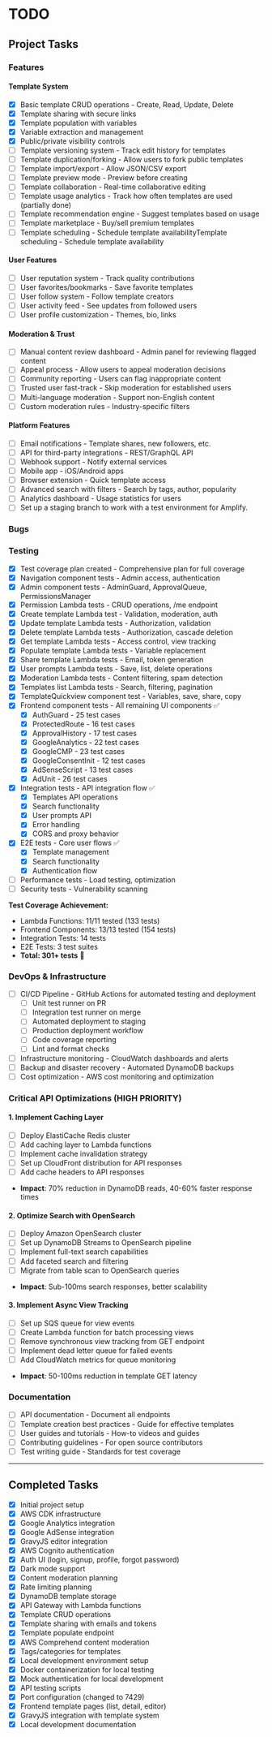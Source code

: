 # TODO

## Project Tasks

### Features

#### Template System

- [x] Basic template CRUD operations - Create, Read, Update, Delete
- [x] Template sharing with secure links
- [x] Template population with variables
- [x] Variable extraction and management
- [x] Public/private visibility controls
- [ ] Template versioning system - Track edit history for templates
- [ ] Template duplication/forking - Allow users to fork public templates
- [ ] Template import/export - Allow JSON/CSV export
- [ ] Template preview mode - Preview before creating
- [ ] Template collaboration - Real-time collaborative editing
- [ ] Template usage analytics - Track how often templates are used (partially done)
- [ ] Template recommendation engine - Suggest templates based on usage
- [ ] Template marketplace - Buy/sell premium templates
- [ ] Template scheduling - Schedule template availabilityTemplate scheduling - Schedule template availability

#### User Features

- [ ] User reputation system - Track quality contributions
- [ ] User favorites/bookmarks - Save favorite templates
- [ ] User follow system - Follow template creators
- [ ] User activity feed - See updates from followed users
- [ ] User profile customization - Themes, bio, links

#### Moderation & Trust

- [ ] Manual content review dashboard - Admin panel for reviewing flagged content
- [ ] Appeal process - Allow users to appeal moderation decisions
- [ ] Community reporting - Users can flag inappropriate content
- [ ] Trusted user fast-track - Skip moderation for established users
- [ ] Multi-language moderation - Support non-English content
- [ ] Custom moderation rules - Industry-specific filters

#### Platform Features

- [ ] Email notifications - Template shares, new followers, etc.
- [ ] API for third-party integrations - REST/GraphQL API
- [ ] Webhook support - Notify external services
- [ ] Mobile app - iOS/Android apps
- [ ] Browser extension - Quick template access
- [ ] Advanced search with filters - Search by tags, author, popularity
- [ ] Analytics dashboard - Usage statistics for users
- [ ] Set up a staging branch to work with a test environment for Amplify.

### Bugs

<!-- Add bug fixes here -->

### Testing

- [x] Test coverage plan created - Comprehensive plan for full coverage
- [x] Navigation component tests - Admin access, authentication
- [x] Admin component tests - AdminGuard, ApprovalQueue, PermissionsManager
- [x] Permission Lambda tests - CRUD operations, /me endpoint
- [x] Create template Lambda test - Validation, moderation, auth
- [x] Update template Lambda tests - Authorization, validation
- [x] Delete template Lambda tests - Authorization, cascade deletion
- [x] Get template Lambda tests - Access control, view tracking
- [x] Populate template Lambda tests - Variable replacement
- [x] Share template Lambda tests - Email, token generation
- [x] User prompts Lambda tests - Save, list, delete operations
- [x] Moderation Lambda tests - Content filtering, spam detection
- [x] Templates list Lambda tests - Search, filtering, pagination
- [x] TemplateQuickview component test - Variables, save, share, copy
- [x] Frontend component tests - All remaining UI components ✅
  - [x] AuthGuard - 25 test cases
  - [x] ProtectedRoute - 16 test cases
  - [x] ApprovalHistory - 17 test cases
  - [x] GoogleAnalytics - 22 test cases
  - [x] GoogleCMP - 23 test cases
  - [x] GoogleConsentInit - 12 test cases
  - [x] AdSenseScript - 13 test cases
  - [x] AdUnit - 26 test cases
- [x] Integration tests - API integration flow ✅
  - [x] Templates API operations
  - [x] Search functionality
  - [x] User prompts API
  - [x] Error handling
  - [x] CORS and proxy behavior
- [x] E2E tests - Core user flows ✅
  - [x] Template management
  - [x] Search functionality
  - [x] Authentication flow
- [ ] Performance tests - Load testing, optimization
- [ ] Security tests - Vulnerability scanning

**Test Coverage Achievement:**

- Lambda Functions: 11/11 tested (133 tests)
- Frontend Components: 13/13 tested (154 tests)
- Integration Tests: 14 tests
- E2E Tests: 3 test suites
- **Total: 301+ tests** 🎉

### DevOps & Infrastructure

- [ ] CI/CD Pipeline - GitHub Actions for automated testing and deployment
  - [ ] Unit test runner on PR
  - [ ] Integration test runner on merge
  - [ ] Automated deployment to staging
  - [ ] Production deployment workflow
  - [ ] Code coverage reporting
  - [ ] Lint and format checks
- [ ] Infrastructure monitoring - CloudWatch dashboards and alerts
- [ ] Backup and disaster recovery - Automated DynamoDB backups
- [ ] Cost optimization - AWS cost monitoring and optimization

### Critical API Optimizations (HIGH PRIORITY)

#### 1. Implement Caching Layer

- [ ] Deploy ElastiCache Redis cluster
- [ ] Add caching layer to Lambda functions
- [ ] Implement cache invalidation strategy
- [ ] Set up CloudFront distribution for API responses
- [ ] Add cache headers to API responses
- **Impact**: 70% reduction in DynamoDB reads, 40-60% faster response times

#### 2. Optimize Search with OpenSearch

- [ ] Deploy Amazon OpenSearch cluster
- [ ] Set up DynamoDB Streams to OpenSearch pipeline
- [ ] Implement full-text search capabilities
- [ ] Add faceted search and filtering
- [ ] Migrate from table scan to OpenSearch queries
- **Impact**: Sub-100ms search responses, better scalability

#### 3. Implement Async View Tracking

- [ ] Set up SQS queue for view events
- [ ] Create Lambda function for batch processing views
- [ ] Remove synchronous view tracking from GET endpoint
- [ ] Implement dead letter queue for failed events
- [ ] Add CloudWatch metrics for queue monitoring
- **Impact**: 50-100ms reduction in template GET latency

### Documentation

- [ ] API documentation - Document all endpoints
- [ ] Template creation best practices - Guide for effective templates
- [ ] User guides and tutorials - How-to videos and guides
- [ ] Contributing guidelines - For open source contributors
- [ ] Test writing guide - Standards for test coverage

---

## Completed Tasks

- [x] Initial project setup
- [x] AWS CDK infrastructure
- [x] Google Analytics integration
- [x] Google AdSense integration
- [x] GravyJS editor integration
- [x] AWS Cognito authentication
- [x] Auth UI (login, signup, profile, forgot password)
- [x] Dark mode support
- [x] Content moderation planning
- [x] Rate limiting planning
- [x] DynamoDB template storage
- [x] API Gateway with Lambda functions
- [x] Template CRUD operations
- [x] Template sharing with emails and tokens
- [x] Template populate endpoint
- [x] AWS Comprehend content moderation
- [x] Tags/categories for templates
- [x] Local development environment setup
- [x] Docker containerization for local testing
- [x] Mock authentication for local development
- [x] API testing scripts
- [x] Port configuration (changed to 7429)
- [x] Frontend template pages (list, detail, editor)
- [x] GravyJS integration with template system
- [x] Local development documentation
